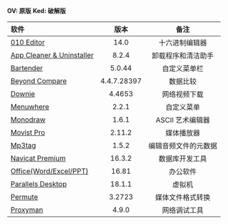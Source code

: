**OV: 原版**
**Ked: 破解版**

| 软件                                                                                                      |    版本     |         备注         |
|:--------------------------------------------------------------------------------------------------------- |:-----------:|:--------------------:|
| [010 Editor](https://github.com/testpatch/APP-macOS/releases/tag/010Editor)                               |    14.0     |    十六进制编辑器    |
| [App Cleaner & Uninstaller](https://github.com/testpatch/APP-macOS/releases/tag/AppCleaner%26Uninstaller) |    8.2.4    |  卸载程序和清洁助手  |
| [Bartender](https://github.com/testpatch/APP-macOS/releases/tag/Bartender)                                |   5.0.44    |     自定义菜单栏     |
| [Beyond Compare](https://github.com/testpatch/APP-macOS/releases/tag/BeyondCompare)                       | 4.4.7.28397 |       数据比较       |
| [Downie](https://github.com/testpatch/APP-macOS/releases/tag/Downie)                                      |   4.4653    |     网络视频下载     |
| [Menuwhere](https://github.com/testpatch/APP-macOS/releases/tag/Menuwhere)                                |    2.2.1    |      自定义菜单      |
| [Monodraw](https://github.com/testpatch/APP-macOS/releases/tag/Monodraw)                                  |    1.6.1    |   ASCII 艺术编辑器   |
| [Movist Pro](https://github.com/testpatch/APP-macOS/releases/tag/MovistPro)                               |   2.11.2    |      媒体播放器      |
| [Mp3tag](https://github.com/testpatch/APP-macOS/releases/tag/Mp3tag)                                      |    1.5.2    | 编辑音频文件的元数据 |
| [Navicat Premium](https://github.com/testpatch/APP-macOS/releases/tag/NavicatPremium)                     |   16.3.2    |    数据库开发工具    |
| [Office(Word/Excel/PPT)](https://github.com/testpatch/APP-macOS/releases/tag/Office)                      |      16.81   |       办公软件       |
| [Parallels Desktop](https://github.com/testpatch/APP-macOS/releases/tag/ParallelsDesktop)                 |   18.1.1    |        虚拟机        |
| [Permute](https://github.com/testpatch/APP-macOS/releases/tag/Permute)                                    |   3.2723    |   媒体文件格式转换   |
| [Proxyman](https://github.com/testpatch/APP-macOS/releases/tag/Proxyman)                                  |    4.9.0    |     网络调试工具     |
